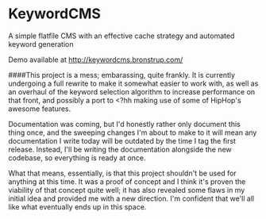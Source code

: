 KeywordCMS
==========

A simple flatfile CMS with an effective cache strategy and automated keyword generation

Demo available at http://keywordcms.bronstrup.com/

####This project is a mess; embarassing, quite frankly. It is currently undergoing a full rewrite to make it somewhat easier to work with, as well as an overhaul of the keyword selection algorithm to increase performance on that front, and possibly a port to <?hh making use of some of HipHop's awesome features.

Documentation was coming, but I'd honestly rather only document this thing once, and the sweeping changes I'm about to make to it will mean any documentation I write today will be outdated by the time I tag the first release. Instead, I'll be writing the documentation alongside the new codebase, so everything is ready at once.

What that means, essentially, is that this project shouldn't be used for anything at this time. It was a proof of concept and I think it's proven the viability of that concept quite well; it has also revealed some flaws in my initial idea and provided me with a new direction. I'm confident that we'll all like what eventually ends up in this space.

